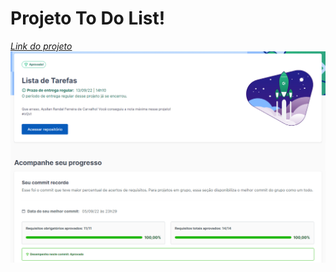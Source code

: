 # Projeto To Do List!

_[Link do projeto](https://aysllanferreira.github.io/Projeto-04-ToDo-List/)_
![Project To Do List](./todolist.png)
